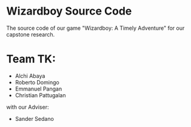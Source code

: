 # Wizardboy Source Code
 The source code of our game "Wizardboy: A Timely Adventure" for our capstone research.
 
# Team TK:
- Alchi Abaya
- Roberto Domingo
- Emmanuel Pangan
- Christian Pattugalan

with our Adviser:
- Sander Sedano
